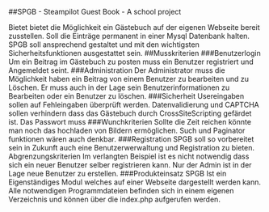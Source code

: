 ##SPGB - Steampilot Guest Book - A school project

Bietet bietet die Möglichkeit ein Gästebuch auf der eigenen Webseite bereit zusstellen. Soll die Einträge permanent
in einer Mysql Datenbank halten. SPGB soll ansprechend gestaltet und mit den wichtigsten Sicherheitsfunktionen ausgestattet sein.
##Musskriterien
###Benutzerlogin
Um ein Beitrag im Gästebuch zu posten muss ein Benutzer registriert und Angemeldet seint.
###Administration
Der Administrator muss die Möglichkeit haben ein Beitrag von einem Benutzer zu bearbeiten und zu Löschen.
Er muss auch in der Lage sein Benutzerinformationen zu Bearbeiten oder ein Benutzer zu löschen.
###Sicherheit
Usereingaben sollen auf Fehleingaben überprüft werden. Datenvalidierung und CAPTCHA sollen verhindern dass das Gästebuch durch CrossSiteScripting gefärdet ist. Das Passwort muss
###Wunchkriterien
Sollte die Zeit reichen könnte man noch das hochladen von Bildern ermöglichen. Such und Paginator funktionen wären auch denkbar.
###Registration
SPGB soll so vorbereitet sein in Zukunft auch eine Benutzerwerwaltung und Registration zu bieten.
Abgrenzungskriterien
Im verlangten Beispiel ist es nicht notwendig dass sich ein neuer Benutzer selber registrieren kann. Nur der Admin ist in der Lage neue Benutzer zu erstellen.
###Produkteinsatz
SPGB Ist ein Eigenständiges Modul welches auf einer Webseite dargestellt werden kann. Alle notwendigen Programmdateien befinden sich in einem eigenen Verzeichnis und können über die index.php aufgerufen werden.

